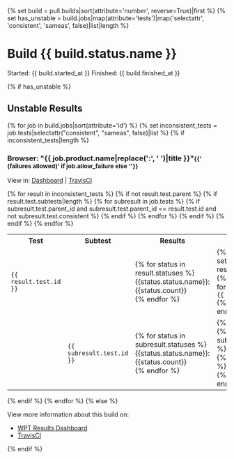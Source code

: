 {% set build = pull.builds|sort(attribute='number', reverse=True)|first %}
{% set has_unstable = build.jobs|map(attribute='tests')|map('selectattr', 'consistent', 'sameas', false)|list|length %}

# Build {{ build.status.name }}

Started: {{ build.started_at }}
Finished: {{ build.finished_at }}

{% if has_unstable %}
<h2>Unstable Results</h2>
  {% for job in build.jobs|sort(attribute='id') %}
  {% set inconsistent_tests = job.tests|selectattr("consistent", "sameas", false)|list %}
  {% if inconsistent_tests|length %}
  <h3>Browser: "{{ job.product.name|replace(':', ' ')|title }}"<small>{{' (failures allowed)' if job.allow_failure else ''}}</small></h3>
  <p>View in: <a href="http://{{app_domain}}/job/{{job.number}}">Dashboard</a> |
      <a href="https://travis-ci.org/{{org_name}}/{{repo_name}}/jobs/{{job.id}}">TravisCI</a></p>
  <table>
    <tr>
      <th>Test</th>
      <th>Subtest</th>
      <th>Results</th>
      <th>Messages</th>
    </tr>
  {% for result in inconsistent_tests %}
  {% if not result.test.parent %}
  <tr>
    <td><code>{{ result.test.id }}</code></td>
    <td>&nbsp;</td>
    <td>{% for status in result.statuses %}{{status.status.name}}: {{status.count}}<br />{% endfor %}</td>
    <td>{% if result.messages %}{% set messages = result.messages|fromjson %}{% if messages|length %}{% for message in messages %}<code>{{ message }}</code><br />{% endfor %}{% endif %}{% endif %}</td>
  </tr>
  {% if result.test.subtests|length %}
  {% for subresult in job.tests %}
  {% if subresult.test.parent_id and subresult.test.parent_id == result.test.id and not subresult.test.consistent %}
  <tr>
    <td>&nbsp;</td>
    <td><code>{{ subresult.test.id }}</code></td>
    <td>{% for status in subresult.statuses %}{{status.status.name}}: {{status.count}}<br />{% endfor %}</td>
    <td>{% if subresult.messages %}{% set messages = subresult.messages|fromjson %}{% if messages|length %}{% for message in messages %}<code>{{ message }}</code><br />{% endfor %}{% endif %}{% endif %}</td>
  </tr>
  {% endif %}
  {% endfor %}
  {% endif %}
  {% endif %}
  {% endfor %}
  </table>
  {% endif %}
  {% endfor %}
{% else %}

View more information about this build on:

- [WPT Results Dashboard](http://{{app_domain}}/build/{{build.number}})
- [TravisCI](https://travis-ci.org/{{org_name}}/{{repo_name}}/builds/{{build.id}})

{% endif %}
